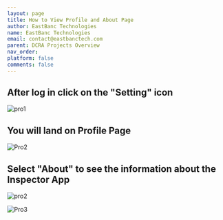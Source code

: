 ```yaml
---
layout: page
title: How to View Profile and About Page
author: EastBanc Technologies
name: EastBanc Technologies
email: contact@eastbanctech.com
parent: DCRA Projects Overview
nav_order: 
platform: false
comments: false
---
```


## **After log in click on the "Setting" icon**


![pro1](https://user-images.githubusercontent.com/81990744/114576009-bdc03200-9c48-11eb-98ee-059cb3c951f4.png)

## **You will land on Profile Page**

![Pro2](https://user-images.githubusercontent.com/81990744/114576055-ca448a80-9c48-11eb-87c7-d4a9e89a2f8c.png)


## **Select "About" to see the information about the Inspector App**


![pro2](https://user-images.githubusercontent.com/81990744/114630603-f97aec00-9c88-11eb-8808-b029ab434197.png)


![Pro3](https://user-images.githubusercontent.com/81990744/114576080-ce70a800-9c48-11eb-9b3e-2db9b37ce1d0.png)
